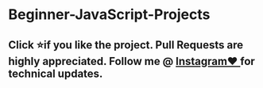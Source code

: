 # Beginner-JavaScript-Projects

<h2>Click ⭐if you like the project. Pull Requests are highly appreciated. Follow me @  <a href="http://www.instagram.com/codewithimraan">Instagram❤️ </a> for technical updates. </h2><br>
